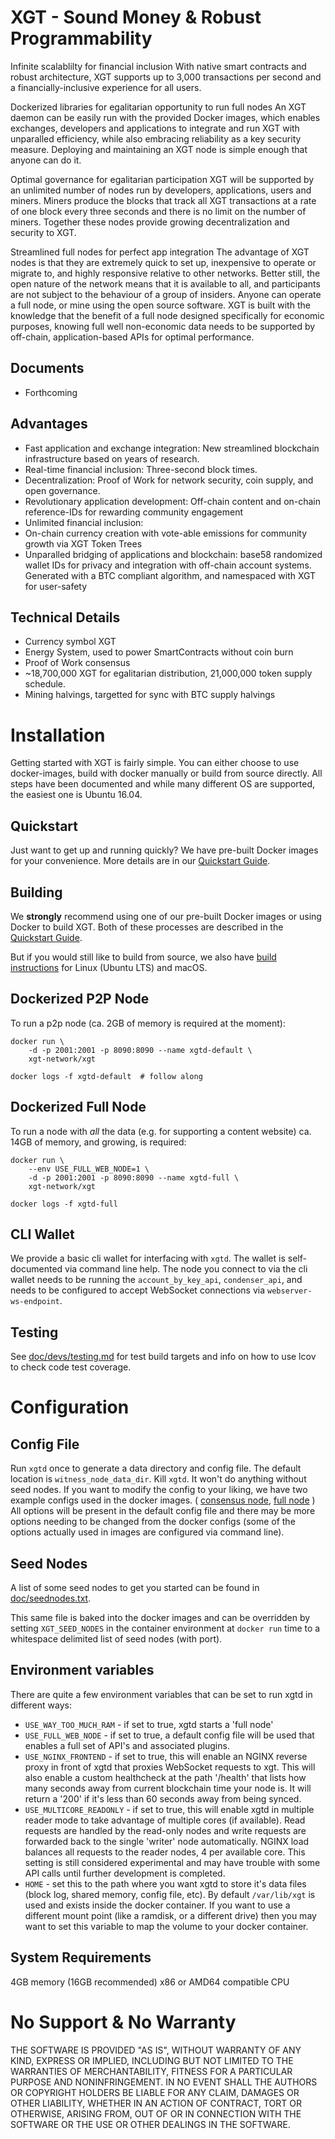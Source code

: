# XGT - Sound Money & Robust Programmability

Infinite scalablilty for financial inclusion With native smart contracts and robust architecture, XGT supports up to 3,000 transactions per second and a financially-inclusive experience for all users.

Dockerized libraries for egalitarian opportunity to run full nodes An XGT daemon can be easily run with the provided Docker images, which enables exchanges, developers and applications to integrate and run XGT with unparalled efficiency, while also embracing reliability as a key security measure. Deploying and maintaining an XGT node is simple enough that anyone can do it.

Optimal governance for egalitarian participation XGT will be supported by an unlimited number of nodes run by developers, applications, users and miners. Miners produce the blocks that track all XGT transactions at a rate of one block every three seconds and there is no limit on the number of miners. Together these nodes provide growing decentralization and security to XGT.

Streamlined full nodes for perfect app integration The advantage of XGT nodes is that they are extremely quick to set up, inexpensive to operate or migrate to, and highly responsive relative to other networks. Better still, the open nature of the network means that it is available to all, and participants are not subject to the behaviour of a group of insiders. Anyone can operate a full node, or mine using the open source software. XGT is built with the knowledge that the benefit of a full node designed specifically for economic purposes, knowing full well non-economic data needs to be supported by off-chain, application-based APIs for optimal performance.



## Documents

* Forthcoming

## Advantages

* Fast application and exchange integration: New streamlined blockchain infrastructure based on years of research.
* Real-time financial inclusion: Three-second block times.
* Decentralization: Proof of Work for network security, coin supply, and open governance.
* Revolutionary application development: Off-chain content and on-chain reference-IDs for rewarding community engagement
* Unlimited financial inclusion:
* On-chain currency creation with vote-able emissions for community growth via XGT Token Trees
* Unparalled bridging of applications and blockchain: base58 randomized wallet IDs for privacy and integration with off-chain account systems. Generated with a BTC compliant algorithm, and namespaced with XGT for user-safety

## Technical Details

* Currency symbol XGT
* Energy System, used to power SmartContracts without coin burn
* Proof of Work consensus
* ~18,700,000 XGT for egalitarian distribution, 21,000,000 token supply schedule.
* Mining halvings, targetted for sync with BTC supply halvings

# Installation

Getting started with XGT is fairly simple. You can either choose to use docker-images, build with docker manually or build from source directly. All steps have been documented and while many different OS are supported, the easiest one is Ubuntu 16.04.

## Quickstart

Just want to get up and running quickly? We have pre-built Docker images for your convenience. More details are in our [Quickstart Guide](https://github.com/xgt-network/xgt/blob/master/doc/exchangequickstart.md).

## Building

We **strongly** recommend using one of our pre-built Docker images or using Docker to build XGT. Both of these processes are described in the [Quickstart Guide](https://github.com/xgt-network/xgt/blob/master/doc/exchangequickstart.md).

But if you would still like to build from source, we also have [build instructions](https://github.com/xgt-network/xgt/blob/master/doc/building.md) for Linux (Ubuntu LTS) and macOS.

## Dockerized P2P Node

To run a p2p node (ca. 2GB of memory is required at the moment):

    docker run \
        -d -p 2001:2001 -p 8090:8090 --name xgtd-default \
        xgt-network/xgt

    docker logs -f xgtd-default  # follow along

## Dockerized Full Node

To run a node with *all* the data (e.g. for supporting a content website)
ca. 14GB of memory, and growing, is required:

    docker run \
        --env USE_FULL_WEB_NODE=1 \
        -d -p 2001:2001 -p 8090:8090 --name xgtd-full \
        xgt-network/xgt

    docker logs -f xgtd-full

## CLI Wallet

We provide a basic cli wallet for interfacing with `xgtd`. The wallet is self-documented via command line help. The node you connect to via the cli wallet needs to be running the `account_by_key_api`, `condenser_api`, and needs to be configured to accept WebSocket connections via `webserver-ws-endpoint`.

## Testing

See [doc/devs/testing.md](doc/devs/testing.md) for test build targets and info
on how to use lcov to check code test coverage.

# Configuration

## Config File

Run `xgtd` once to generate a data directory and config file. The default location is `witness_node_data_dir`. Kill `xgtd`. It won't do anything without seed nodes. If you want to modify the config to your liking, we have two example configs used in the docker images. ( [consensus node](contrib/config-for-docker.ini), [full node](contrib/fullnode.config.ini) ) All options will be present in the default config file and there may be more options needing to be changed from the docker configs (some of the options actually used in images are configured via command line).

## Seed Nodes

A list of some seed nodes to get you started can be found in
[doc/seednodes.txt](doc/seednodes.txt).

This same file is baked into the docker images and can be overridden by
setting `XGT_SEED_NODES` in the container environment at `docker run`
time to a whitespace delimited list of seed nodes (with port).

## Environment variables

There are quite a few environment variables that can be set to run xgtd in different ways:

* `USE_WAY_TOO_MUCH_RAM` - if set to true, xgtd starts a 'full node'
* `USE_FULL_WEB_NODE` - if set to true, a default config file will be used that enables a full set of API's and associated plugins.
* `USE_NGINX_FRONTEND` - if set to true, this will enable an NGINX reverse proxy in front of xgtd that proxies WebSocket requests to xgt. This will also enable a custom healthcheck at the path '/health' that lists how many seconds away from current blockchain time your node is. It will return a '200' if it's less than 60 seconds away from being synced.
* `USE_MULTICORE_READONLY` - if set to true, this will enable xgtd in multiple reader mode to take advantage of multiple cores (if available). Read requests are handled by the read-only nodes and write requests are forwarded back to the single 'writer' node automatically. NGINX load balances all requests to the reader nodes, 4 per available core. This setting is still considered experimental and may have trouble with some API calls until further development is completed.
* `HOME` - set this to the path where you want xgtd to store it's data files (block log, shared memory, config file, etc). By default `/var/lib/xgt` is used and exists inside the docker container. If you want to use a different mount point (like a ramdisk, or a different drive) then you may want to set this variable to map the volume to your docker container.

## System Requirements

4GB memory (16GB recommended)
x86 or AMD64 compatible CPU

# No Support & No Warranty

THE SOFTWARE IS PROVIDED "AS IS", WITHOUT WARRANTY OF ANY KIND, EXPRESS OR
IMPLIED, INCLUDING BUT NOT LIMITED TO THE WARRANTIES OF MERCHANTABILITY,
FITNESS FOR A PARTICULAR PURPOSE AND NONINFRINGEMENT. IN NO EVENT SHALL THE
AUTHORS OR COPYRIGHT HOLDERS BE LIABLE FOR ANY CLAIM, DAMAGES OR OTHER
LIABILITY, WHETHER IN AN ACTION OF CONTRACT, TORT OR OTHERWISE, ARISING
FROM, OUT OF OR IN CONNECTION WITH THE SOFTWARE OR THE USE OR OTHER DEALINGS
IN THE SOFTWARE.
